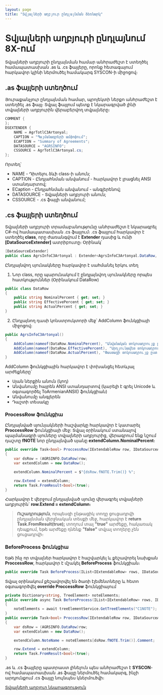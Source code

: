 ```yaml
---
layout: page
title: "Տվյալների աղբյուր ընդլայնման ձեռնարկ" 
---
```


# Տվյալների աղբյուրի ընդլայնում 8X-ում

Տվյալների աղբյուրի ընդլայնման համար անհրաժեշտ է ստեղծել համապատասխան .as և .cs ֆայլերը, որոնք հետագայում հարկավոր կլինի ներմուծել համակարգ SYSCON-ի միջոցով։

## .as ֆայլերի ստեղծում

Յուրաքանչյուր ընդլայնման համար, պրոյեկտի ներքո անհրաժեշտ է ստեղծել .as ֆայլ։ Տվյալ ֆայլում պետք է նկարագրված լինի տվյալների աղբյուրին վերաբերվող տվյալները։

``` cs
COMMENT {
};
DSEXTENDER {
    NAME = AgrTotlC3Artonyal;
    CAPTION = "Պայմանագրերի ամփոփում";
    ECAPTION = "Summary of Agreements";
    DATASOURCE = "AGRSINFO";
    CSSOURCE = AgrTotlC3Artonyal.cs;
}; 
```
Որտեղ՝
- NAME - Դիտելու ձևի class-ի անուն;
- CAPTION - Ընդլահնման անվանում - հարկավոր է լրացնել ANSI ստանդարտով;
- ECaption - Ընդլահնման անվանում - անգլերենով;
- DATASOURCE - Տվյալների աղբյուրի անուն;
- CSSOURCE - .cs ֆայլի անվանում;

## .cs ֆայլերի ստեղծում

Տվյալների աղբյուրի տրամաբանությունը անհրաժեշտ է նկարագրել C#-ով համապատասխան .cs ֆայլում։
.cs ֆայլում հարկավոր է ստեղծել **class**, որը ժառանգվում է **Extender** դասից և ունի **[DataSourceExtender]** ատրիբուտը։ Օրինակ՝ 

```cs
[DataSourceExtender]
public class AgrsInfoC3Artonyal : Extender<AgrsInfoC3Artonyal.DataRow, NoParam>
```
Ընդլայնվող սյունակները հարկավոր է սահմանել երկու տեղ
1. Նոր class, որը պարունակում է ընդլայնվող սյունակները որպես հատկություններ  (Օրինակում DataRow)

``` cs
public class DataRow
{
    public string NominalPercent { get; set; }
    public string EffectivePercent { get; set; }
    public string ActualPercent { get; set; }
}
```
2. Ընդլայնող դասի կոնստրուկտորի մեջ՝ AddColumn ֆունկցիայի միջոցով։
``` cs
public AgrsInfoC3Artonyal()
{
    AddColumn(nameof(DataRow.NominalPercent), "Անվանական տոկոսադրույք ըստ նշումի".ToArmenianANSI(), "Nominal interest rate as per note", FieldTypeProvider.GetNumericPositiveFieldType(9,4));
    AddColumn(nameof(DataRow.EffectivePercent), "Արդյունավետ տոկոսադրույք ըստ նշումի".ToArmenianANSI(), "Effective rate as per note", FieldTypeProvider.GetNumericPositiveFieldType(9,4));
    AddColumn(nameof(DataRow.ActualPercent), "Փաստացի տոկոսադրույք ըստ նշումի".ToArmenianANSI(), "Actual rate as per note", FieldTypeProvider.GetNumericPositiveFieldType(9, 4));
}
```
AddColumn ֆունկցիային հարկավոր է փոխանցել հետևյալ արժեքները՝
- Սյան ներքին անուն (կոդ)
- Անվանումը հայրեն ANSI ստանդարտով (կարելի է գրել Unicode և օգտագործել ToArmenianANSI() ֆունկցիան)
- Անվանումը անգլերեն
- Դաշտի տեսակը

### ProcessRow ֆունկցիա
Ընդլայնված սյունյակների հաշվարկը հարկավոր է կատարել **ProccessRow** ֆունկցիայի մեջ:
Տվյալ օրինակում ստանալով պայմանագրի սյուները տվյալների աղբյուրից, վերագրում ենք նշում դաշտը **fNOTE** նոր ընդլայնված սյանը **extendColumn.NominalPercent**։

``` cs
public override Task<bool> ProccessRow(IExtendableRow row, IDataSourceArgs args)
{
    var dsRow = (AGRSINFO.DataRow)row;
    var extendColumn = new DataRow();

    extendColumn.NominalPercent = $"{dsRow.fNOTE.Trim()} %";

    row.Extend = extendColumn;
    return Task.FromResult<bool>(true);
}
```
Հարկավոր է վերջում ընդլայնված սյունը վերագրել տվյալների աղբյուրին` **row.Extend = extendColumn**։

> **Ուշադրություն**, որպեսզի ընթացիկ տողը ցուցադրվի ընդլայնման վերջնական տեսքի մեջ, հարկավոր է **return Task.FromResult<bool>(true);** տողում տալ **"true"** արժեքը, հակառակ դեպքում, եթե արժեքը դնենք **"false"** տվյալ տողերը չեն ցուցադրվի։

### BeforeProcess ֆունկցիա
Եթե ինչ որ տվյալներ հարկավոր է հաշվարկել և քեշավորել նախքան **ProccessRow**, հարկավոր է մշակել **BeforeProcess** ֆունկցիան։
``` cs
public override Task BeforeProcess(IList<IExtendableRow> rows, IDataSourceArgs args)
```

Տվյալ օրինակում քեշավորվել են ծառի էլեմենտները և հետո օգտագործվել **override ProccessRow** ֆունկցիայում

``` cs
private Dictionary<string, TreeElement> noteElements;
public override async Task BeforeProcess(IList<IExtendableRow> rows, IDataSourceArgs args)
{
    noteElements = await treeElementService.GetTreeElements("C1NOTE");
}
public override Task<bool> ProccessRow(IExtendableRow row, IDataSourceArgs args)
{
    var dsRow = (AGRSINFO.DataRow)row;
    var extendColumn = new DataRow();

    extendColumn.NoteName = noteElements[dsRow.fNOTE.Trim()].Comment;

    row.Extend = extendColumn;
    return Task.FromResult<bool>(true);
}
```


.as և .cs ֆայլերը պատրաստ լինելուն պես անհրաժեշտ է **SYSCON**-ով համապատասխան .as ֆայլը ներմուծել համակարգ, ինչի արդյունքում .cs ֆայլը նույնպես կներմուծվի։ 

[Տվյալների աղբյուր նկարագրություն](ds_events.md)


